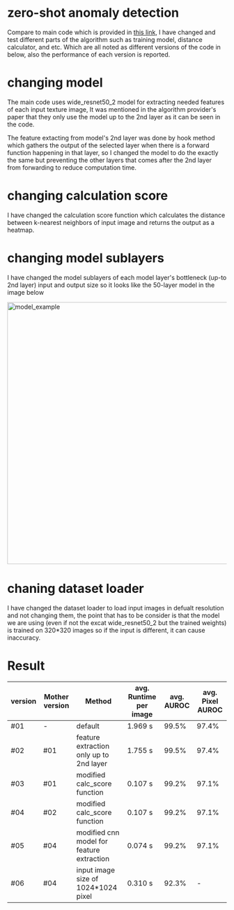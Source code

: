 # zero-shot anomaly detection

Compare to main code which is provided in [this link](https://openaccess.thecvf.com/content/WACV2023/html/Aota_Zero-Shot_Versus_Many-Shot_Unsupervised_Texture_Anomaly_Detection_WACV_2023_paper.html), I have changed and test different parts of the algorithm such as training model, distance calculator, and etc. Which are all noted as different versions of the code in below, also the performance of each version is reported.

# changing model
The main code uses wide_resnet50_2 model for extracting needed features of each input texture image, It was mentioned in the algorithm provider's paper that they only use the model up to the 2nd layer as it can be seen in the code.

The feature extacting from model's 2nd layer was done by hook method which gathers the output of the selected layer when there is a forward function happening in that layer, so I changed the model to do the exactly the same but preventing the other layers that comes after the 2nd layer from forwarding to reduce computation time.

# changing calculation score
I have changed the calculation score function which calculates the distance between k-nearest neighbors of input image and returns the output as a heatmap.

# changing model sublayers
I have changed the model sublayers of each model layer's bottleneck (up-to 2nd layer) input and output size so it looks like the 50-layer model in the image below

<img src="images/model_example.png" alt="model_example" width="600"/>

# chaning dataset loader
I have changed the dataset loader to load input images in defualt resolution and not changing them, the point that has to be consider is that the model we are using (even if not the excat wide_resnet50_2 but the trained weights) is trained on 320*320 images so if the input is different, it can cause inaccuracy. 



# Result

|version  |Mother version |Method                       | avg. Runtime per image | avg. AUROC  | avg. Pixel AUROC |
|---------|---------------|-----------------------------|------------------------|-------------|------------------|
#01|-|default|1.969 s|99.5%|97.4%
#02|#01|feature extraction only up to 2nd layer|1.755 s|99.5%|97.4%
#03|#01|modified calc_score function|0.107 s|99.2%|97.1%
#04|#02|modified calc_score function|0.107 s|99.2%|97.1%
#05|#04|modified cnn model for feature extraction|0.074 s|99.2%|97.1%
#06|#04|input image size of 1024*1024 pixel|0.310 s|92.3%|-

